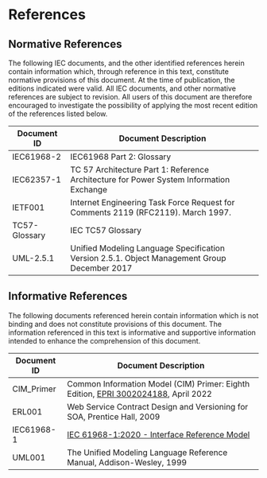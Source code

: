 # References

## Normative References

The following IEC documents, and the other identified references herein contain information which, through reference in this text, constitute normative provisions of this document. At the time of publication, the editions indicated were valid. All IEC documents, and other normative references are subject to revision. All users of this document are therefore encouraged to investigate the possibility of applying the most recent edition of the references listed below.

| **Document ID** | **Document Description** |
|-----------------|--------------------------|
| IEC61968-2 | IEC61968 Part 2: Glossary |
| IEC62357-1 | TC 57 Architecture Part 1: Reference Architecture for Power System Information Exchange |
| IETF001 | Internet Engineering Task Force Request for Comments 2119 (RFC2119). March 1997. |
| TC57-Glossary | IEC TC57 Glossary |
| UML-2.5.1 | Unified Modeling Language Specification Version 2.5.1. Object Management Group December 2017 |

## Informative References

The following documents referenced herein contain information which is not binding and does not constitute provisions of this document. The information referenced in this text is informative and supportive information intended to enhance the comprehension of this document.

| **Document ID** | **Document Description** |
|-----------------|--------------------------|
| CIM_Primer | Common Information Model (CIM) Primer: Eighth Edition, [EPRI 3002024188](https://www.epri.com/research/products/000000003002006001), April 2022 |
| ERL001 | Web Service Contract Design and Versioning for SOA, Prentice Hall, 2009 |
| IEC61968-1 | [IEC 61968-1:2020 - Interface Reference Model](https://webstore.iec.ch/publication/32542) |
| UML001 | The Unified Modeling Language Reference Manual, Addison-Wesley, 1999 |
